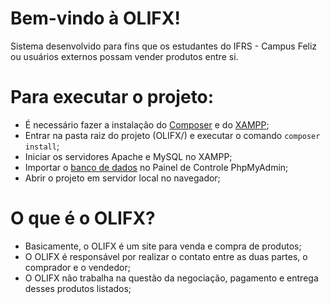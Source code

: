 # Bem-vindo à OLIFX!
Sistema desenvolvido para fins que os estudantes do IFRS - Campus Feliz ou usuários externos possam vender produtos entre si.

# Para executar o projeto:
- É necessário fazer a instalação do [Composer](https://getcomposer.org/download/) e do [XAMPP](https://www.apachefriends.org/pt_br/);
- Entrar na pasta raiz do projeto (OLIFX/) e executar o comando ```composer install```;
- Iniciar os servidores Apache e MySQL no XAMPP;
- Importar o [banco de dados](https://github.com/OLIFX/website/blob/main/OLIFX/Database/olifx_structure.sql) no Painel de Controle PhpMyAdmin;
- Abrir o projeto em servidor local no navegador;


# O que é o OLIFX?

- Basicamente, o OLIFX é um site para venda e compra de produtos;
- O OLIFX é responsável por realizar o contato entre as duas partes, o comprador e o vendedor;
- O OLIFX não trabalha na questão da negociação, pagamento e entrega desses produtos listados;